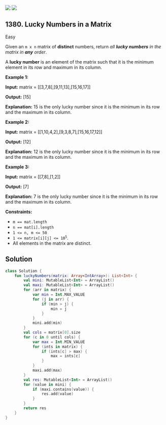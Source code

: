 [![](https://img.shields.io/github/stars/javadev/LeetCode-in-Kotlin?label=Stars&style=flat-square)](https://github.com/javadev/LeetCode-in-Kotlin)
[![](https://img.shields.io/github/forks/javadev/LeetCode-in-Kotlin?label=Fork%20me%20on%20GitHub%20&style=flat-square)](https://github.com/javadev/LeetCode-in-Kotlin/fork)

## 1380\. Lucky Numbers in a Matrix

Easy

Given an `m x n` matrix of **distinct** numbers, return _all **lucky numbers** in the matrix in **any** order_.

A **lucky number** is an element of the matrix such that it is the minimum element in its row and maximum in its column.

**Example 1:**

**Input:** matrix = \[\[3,7,8],[9,11,13],[15,16,17]]

**Output:** [15]

**Explanation:** 15 is the only lucky number since it is the minimum in its row and the maximum in its column.

**Example 2:**

**Input:** matrix = \[\[1,10,4,2],[9,3,8,7],[15,16,17,12]]

**Output:** [12]

**Explanation:** 12 is the only lucky number since it is the minimum in its row and the maximum in its column.

**Example 3:**

**Input:** matrix = \[\[7,8],[1,2]]

**Output:** [7]

**Explanation:** 7 is the only lucky number since it is the minimum in its row and the maximum in its column.

**Constraints:**

*   `m == mat.length`
*   `n == mat[i].length`
*   `1 <= n, m <= 50`
*   <code>1 <= matrix[i][j] <= 10<sup>5</sup></code>.
*   All elements in the matrix are distinct.

## Solution

```kotlin
class Solution {
    fun luckyNumbers(matrix: Array<IntArray>): List<Int> {
        val mini: MutableList<Int> = ArrayList()
        val maxi: MutableList<Int> = ArrayList()
        for (arr in matrix) {
            var min = Int.MAX_VALUE
            for (j in arr) {
                if (min > j) {
                    min = j
                }
            }
            mini.add(min)
        }
        val cols = matrix[0].size
        for (c in 0 until cols) {
            var max = Int.MIN_VALUE
            for (ints in matrix) {
                if (ints[c] > max) {
                    max = ints[c]
                }
            }
            maxi.add(max)
        }
        val res: MutableList<Int> = ArrayList()
        for (value in mini) {
            if (maxi.contains(value)) {
                res.add(value)
            }
        }
        return res
    }
}
```